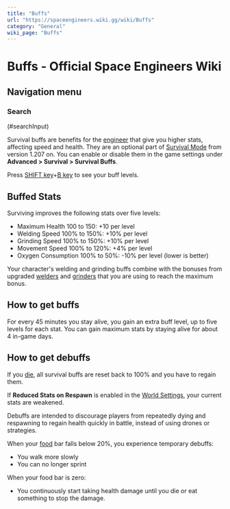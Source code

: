 ```yaml
---
title: "Buffs"
url: "https://spaceengineers.wiki.gg/wiki/Buffs"
category: "General"
wiki_page: "Buffs"
---
```


# Buffs - Official Space Engineers Wiki

## Navigation menu

### Search

(#searchInput)

Survival buffs are benefits for the [engineer](https://spaceengineers.wiki.gg/wiki/Space_Engineer "Space Engineer") that give you higher stats, affecting speed and health. They are an optional part of [Survival Mode](https://spaceengineers.wiki.gg/wiki/Survival_Mode "Survival Mode") from version 1.207 on. You can enable or disable them in the game settings under **Advanced > Survival > Survival Buffs**.

Press [SHIFT key](https://spaceengineers.wiki.gg/wiki/Key_Bindings "Key Bindings")+[B key](https://spaceengineers.wiki.gg/wiki/Key_Bindings "Key Bindings") to see your buff levels.

## Buffed Stats

Surviving improves the following stats over five levels:

*   Maximum Health 100 to 150: +10 per level
*   Welding Speed 100% to 150%: +10% per level
*   Grinding Speed 100% to 150%: +10% per level
*   Movement Speed 100% to 120%: +4% per level
*   Oxygen Consumption 100% to 50%: -10% per level (lower is better)

Your character's welding and grinding buffs combine with the bonuses from upgraded [welders](https://spaceengineers.wiki.gg/wiki/Welder_\(Tool\) "Welder (Tool)") and [grinders](https://spaceengineers.wiki.gg/wiki/Grinder_\(tool\) "Grinder (tool)") that you are using to reach the maximum bonus.

## How to get buffs

For every 45 minutes you stay alive, you gain an extra buff level, up to five levels for each stat. You can gain maximum stats by staying alive for about 4 in-game days.

## How to get debuffs

If you [die](https://spaceengineers.wiki.gg/wiki/Death "Death"), all survival buffs are reset back to 100% and you have to regain them.

If **Reduced Stats on Respawn** is enabled in the [World Settings](https://spaceengineers.wiki.gg/wiki/World_Settings "World Settings"), your current stats are weakened.

Debuffs are intended to discourage players from repeatedly dying and respawning to regain health quickly in battle, instead of using drones or strategies.

When your [food](https://spaceengineers.wiki.gg/wiki/Food "Food") bar falls below 20%, you experience temporary debuffs:

*   You walk more slowly
*   You can no longer sprint

When your food bar is zero:

*   You continuously start taking health damage until you die or eat something to stop the damage.